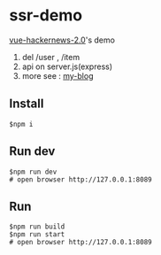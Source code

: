 # ssr-demo

[vue-hackernews-2.0](https://github.com/vuejs/vue-hackernews-2.0)'s demo

1. del /user , /item
2. api on server.js(express)
3. more see : [my-blog](http://blog.zeromake.com/page/vue-ssr)

## Install
``` shell
$npm i
```

## Run dev
``` shell
$npm run dev
# open browser http://127.0.0.1:8089
```

## Run
``` shell
$npm run build
$npm run start
# open browser http://127.0.0.1:8089
```